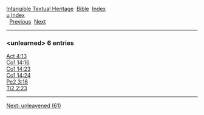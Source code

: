 [Intangible Textual Heritage](../../index)  [Bible](../index) 
[Index](index)   
[u Index](_u_)  
  [Previous](c11940)  [Next](c11942) 

------------------------------------------------------------------------

### &lt;unlearned&gt; 6 entries

[Act 4:13](../kjv/act004.htm#013)  
[Co1 14:16](../kjv/co1014.htm#016)  
[Co1 14:23](../kjv/co1014.htm#023)  
[Co1 14:24](../kjv/co1014.htm#024)  
[Pe2 3:16](../kjv/pe2003.htm#016)  
[Ti2 2:23](../kjv/ti2002.htm#023)  

------------------------------------------------------------------------

[Next: unleavened (61)](c11942)
